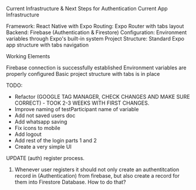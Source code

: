 Current Infrastructure & Next Steps for Authentication
Current App Infrastructure

Framework: React Native with Expo
Routing: Expo Router with tabs layout
Backend: Firebase (Authentication & Firestore)
Configuration: Environment variables through Expo's built-in system
Project Structure: Standard Expo app structure with tabs navigation

Working Elements

Firebase connection is successfully established
Environment variables are properly configured
Basic project structure with tabs is in place


TODO:

- Refactor (GOOGLE TAG MANAGER, CHECK CHANGES AND MAKE SURE CORRECT) - TOOK 2-3 WEEKS WITH FIRST CHANGES.
- Improve naming of testParticipant name of variable
- Add not saved users doc
- Add whatsapp saving
- Fix icons to mobile
- Add logout
- Add rest of the login parts 1 and 2
- Create a very simple UI








UPDATE (auth) register process.



1. Whenever user registers it should not only create an authentitcation record in (Authentication) from firebase, but also create a record for them into Firestore Database. How to do that?
